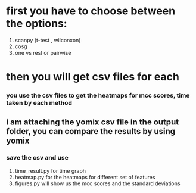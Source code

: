 # first you have to choose between the options:
1. scanpy (t-test , wilconxon)
2.  cosg
3.  one vs rest or pairwise

# then you will get csv files for each
### you use the csv files to get the heatmaps for mcc scores, time taken by each method
## i am attaching the yomix csv file in the output folder, you can compare the results by using yomix 
### save the csv and use 
1. time_result.py for time graph 
2. heatmap.py for the heatmaps for different set of features
3. figures.py will show us the mcc scores and the standard deviations
